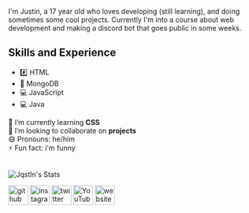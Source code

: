 I'm Justin, a 17 year old who loves developing (still learning), and doing sometimes
some cool projects. Currently I'm into a course about web development and making a discord
bot that goes public in some weeks.

## Skills and Experience
 * #️⃣ HTML
 * 📅 MongoDB
 * 💻 JavaScript
 * 💻 Java

🌱 I’m currently learning <b>CSS</b><br>
👯 I’m looking to collaborate on <b>projects</b><br>
😄 Pronouns: he/him<br>
⚡ Fun fact: i'm funny<br><br>

![Jqstln's Stats](https://github-readme-stats.vercel.app/api?username=Jqstln&show_icons=true&theme=gruvbox)

[<img src='https://cdn.jsdelivr.net/npm/simple-icons@v5/icons/github.svg' alt='github' height='40'>](https://github.com/Jqstln)  [<img src='https://cdn.jsdelivr.net/npm/simple-icons@v5/icons/instagram.svg' alt='instagram' height='40'>](https://www.instagram.com/Jqstln/)  [<img src='https://cdn.jsdelivr.net/npm/simple-icons@v5/icons/twitter.svg' alt='twitter' height='40'>](https://twitter.com/Jqstln)  [<img src='https://cdn.jsdelivr.net/npm/simple-icons@v5/icons/youtube.svg' alt='YouTube' height='40'>](https://www.youtube.com/channel/UCpPz4HF7Z3Ma8VA1TG1oJIw)  [<img src='https://cdn.jsdelivr.net/npm/simple-icons@v5/icons/icloud.svg' alt='website' height='40'>](https://jqstln.xyz/)
